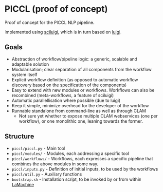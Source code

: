 PICCL (proof of concept)
================================

Proof of concept for the PICCL NLP pipeline.

Implemented using [sciluigi](https://github.com/pharmbio/sciluigi), which is in turn
based on [luigi](https://github.com/spotify/luigi).

Goals
---------

 * Abstraction of workflow/pipeline logic: a generic, scalable and adaptable solution
 * Modularisation; clear separation of all components from the workflow system itself
 * Explicit workflow definition (as opposed to automatic workflow discovery based on the specification of the components)
 * Easy to extend with new modules or workflows. Workflows can also be recombined (meta-workflows, a feature of sciluigi)
 * Automatic parallellisation where possible (due to luigi)
 * Keep it simple, minimize overhead for the developer of the workflow
 * Runnable standalone from command-line as well as through CLAM
    * Not sure yet whether to expose multiple CLAM webservices (one per workflow), or one monolithic one, leaning towards the former.

Structure
----------

 * ``piccl/piccl.py`` - Main tool
 * ``piccl/modules/`` - Modules, each addressing a specific tool
 * ``piccl/workflows/`` - Workflows, each expresses a specific pipeline that combines the above modules in some way.
 * ``piccl/inputs.py`` - Definition of initial inputs, to be used by the workflows
 * ``piccl/util.py`` - Auxiliary functions
 * ``bootstrap.sh`` - Installation script, to be invoked by or from within [LaMachine](https://github.com/proycon/LaMachine)
